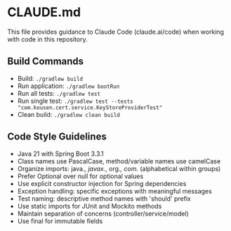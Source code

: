 # CLAUDE.md

This file provides guidance to Claude Code (claude.ai/code) when working with code in this repository.

## Build Commands
- Build: `./gradlew build`
- Run application: `./gradlew bootRun`
- Run all tests: `./gradlew test`
- Run single test: `./gradlew test --tests "com.kousen.cert.service.KeyStoreProviderTest"`
- Clean build: `./gradlew clean build`

## Code Style Guidelines
- Java 21 with Spring Boot 3.3.1
- Class names use PascalCase, method/variable names use camelCase
- Organize imports: java.*, javax.*, org.*, com.* (alphabetical within groups)
- Prefer Optional<T> over null for optional values
- Use explicit constructor injection for Spring dependencies
- Exception handling: specific exceptions with meaningful messages
- Test naming: descriptive method names with 'should' prefix
- Use static imports for JUnit and Mockito methods
- Maintain separation of concerns (controller/service/model)
- Use final for immutable fields